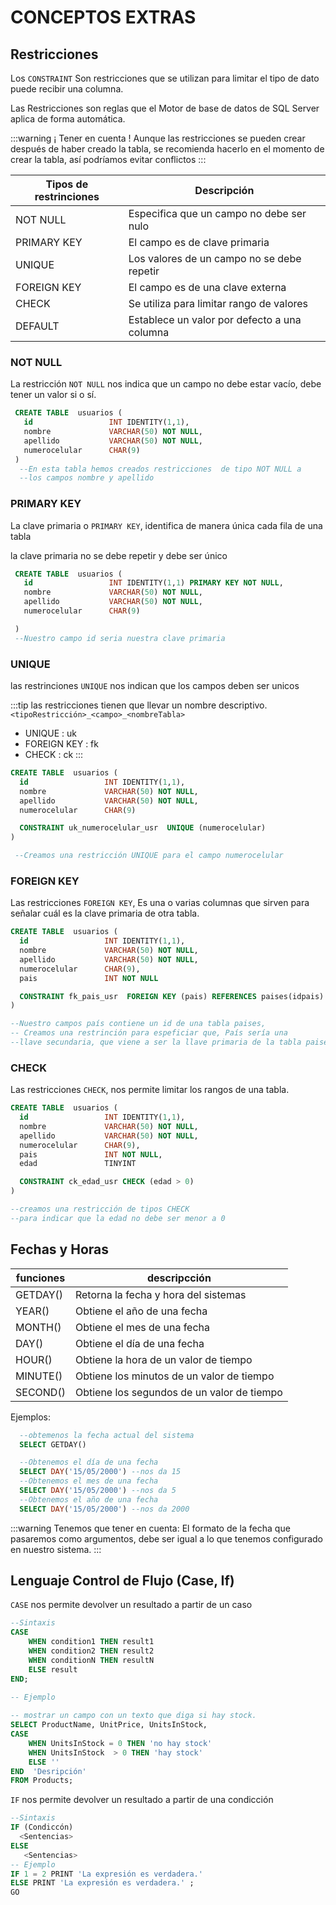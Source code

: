 # CONCEPTOS EXTRAS

## Restricciones

Los `CONSTRAINT` Son restricciones que se utilizan para limitar el tipo de dato puede recibir una columna.

Las Restricciones son reglas que el Motor de base de datos de SQL Server aplica de forma automática.

:::warning ¡ Tener en cuenta !
Aunque las restricciones se pueden crear después de haber creado la tabla, se recomienda hacerlo en el momento de crear la tabla, así podríamos evitar conflictos
:::

| Tipos de restrinciones | Descripción                                  |
| ---------------------- | -------------------------------------------- |
| NOT NULL               | Especifica que un campo no debe ser nulo     |
| PRIMARY KEY            | El campo es de clave primaria                |
| UNIQUE                 | Los valores de un campo no se debe repetir   |
| FOREIGN KEY            | El campo es de una clave externa             |
| CHECK                  | Se utiliza para limitar rango de valores     |
| DEFAULT                | Establece un valor por defecto a una columna |

### NOT NULL

La restricción `NOT NULL` nos indica que un campo no debe estar vacío, debe tener un valor si o sí.

```sql
 CREATE TABLE  usuarios (
   id                 INT IDENTITY(1,1),
   nombre             VARCHAR(50) NOT NULL,
   apellido           VARCHAR(50) NOT NULL,
   numerocelular      CHAR(9)
 )
  --En esta tabla hemos creados restricciones  de tipo NOT NULL a
  --los campos nombre y apellido
```

### PRIMARY KEY

La clave primaria o `PRIMARY KEY`, identifica de manera única cada fila de una tabla

la clave primaria no se debe repetir y debe ser único

```sql
 CREATE TABLE  usuarios (
   id                 INT IDENTITY(1,1) PRIMARY KEY NOT NULL,
   nombre             VARCHAR(50) NOT NULL,
   apellido           VARCHAR(50) NOT NULL,
   numerocelular      CHAR(9)

 )
 --Nuestro campo id seria nuestra clave primaria
```

### UNIQUE

las restrinciones `UNIQUE` nos indican que los campos deben ser unicos

:::tip
las restricciones tienen que llevar un nombre descriptivo.`<tipoRestricción>_<campo>_<nombreTabla>`

- UNIQUE : uk
- FOREIGN KEY : fk
- CHECK : ck
  :::

```sql
CREATE TABLE  usuarios (
  id                 INT IDENTITY(1,1),
  nombre             VARCHAR(50) NOT NULL,
  apellido           VARCHAR(50) NOT NULL,
  numerocelular      CHAR(9)

  CONSTRAINT uk_numerocelular_usr  UNIQUE (numerocelular)
)

 --Creamos una restricción UNIQUE para el campo numerocelular
```

### FOREIGN KEY

Las restricciones `FOREIGN KEY`, Es una o varias columnas que sirven para señalar cuál es la clave primaria de otra tabla.

```sql
CREATE TABLE  usuarios (
  id                 INT IDENTITY(1,1),
  nombre             VARCHAR(50) NOT NULL,
  apellido           VARCHAR(50) NOT NULL,
  numerocelular      CHAR(9),
  pais               INT NOT NULL

  CONSTRAINT fk_pais_usr  FOREIGN KEY (pais) REFERENCES paises(idpais)
)

--Nuestro campos país contiene un id de una tabla paises,
-- Creamos una restrinción para espeficiar que, País sería una
--llave secundaria, que viene a ser la llave primaria de la tabla paises
```

### CHECK

Las restricciones `CHECK`, nos permite limitar los rangos de una tabla.

```sql
CREATE TABLE  usuarios (
  id                 INT IDENTITY(1,1),
  nombre             VARCHAR(50) NOT NULL,
  apellido           VARCHAR(50) NOT NULL,
  numerocelular      CHAR(9),
  pais               INT NOT NULL,
  edad               TINYINT

  CONSTRAINT ck_edad_usr CHECK (edad > 0)
)

--creamos una restricción de tipos CHECK
--para indicar que la edad no debe ser menor a 0
```

## Fechas y Horas

| funciones | descripcción                               |
| --------- | ------------------------------------------ |
| GETDAY()  | Retorna la fecha y hora del sistemas       |
| YEAR()    | Obtiene el año de una fecha                |
| MONTH()   | Obtiene el mes de una fecha                |
| DAY()     | Obtiene el día de una fecha                |
| HOUR()    | Obtiene la hora de un valor de tiempo      |
| MINUTE()  | Obtiene los minutos de un valor de tiempo  |
| SECOND()  | Obtiene los segundos de un valor de tiempo |

Ejemplos:

```sql
  --obtemenos la fecha actual del sistema
  SELECT GETDAY()

  --Obtenemos el día de una fecha
  SELECT DAY('15/05/2000') --nos da 15
  --Obtenemos el mes de una fecha
  SELECT DAY('15/05/2000') --nos da 5
  --Obtenemos el año de una fecha
  SELECT DAY('15/05/2000') --nos da 2000

```

:::warning Tenemos que tener en cuenta:
El formato de la fecha que pasaremos como argumentos, debe ser igual a lo que tenemos configurado en nuestro sistema.
:::


## Lenguaje Control de Flujo (Case, If)

`CASE` nos permite devolver un resultado a partir de un caso

```SQL
--Sintaxis
CASE
    WHEN condition1 THEN result1
    WHEN condition2 THEN result2
    WHEN conditionN THEN resultN
    ELSE result
END;

-- Ejemplo
  
-- mostrar un campo con un texto que diga si hay stock.
SELECT ProductName, UnitPrice, UnitsInStock,
CASE
    WHEN UnitsInStock = 0 THEN 'no hay stock'
    WHEN UnitsInStock  > 0 THEN 'hay stock'
    ELSE ''
END  'Desripción'
FROM Products;
```

`IF` nos permite devolver un resultado a partir de una condicción
```SQL
--Sintaxis
IF (Condiccón)
  <Sentencias>
ELSE
   <Sentencias>
-- Ejemplo
IF 1 = 2 PRINT 'La expresión es verdadera.'  
ELSE PRINT 'La expresión es verdadera.' ;  
GO  
```